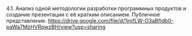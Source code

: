 4.1. Анализ одной методологии разработки программных продуктов и создание презентации с её кратким описанием. Публичное представление. 
https://drive.google.com/file/d/1jnifLW-O3aBfIdb0-paWa7MzHVRpwzBH/view?usp=sharing
